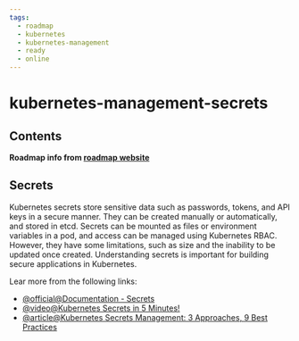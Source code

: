 ```yaml
---
tags:
  - roadmap
  - kubernetes
  - kubernetes-management
  - ready
  - online
---
```


# kubernetes-management-secrets

## Contents

__Roadmap info from [roadmap website](https://roadmap.sh/kubernetes/configuration-management/secrets)__

## Secrets

Kubernetes secrets store sensitive data such as passwords, tokens, and API keys in a secure manner. They can be created manually or automatically, and stored in etcd. Secrets can be mounted as files or environment variables in a pod, and access can be managed using Kubernetes RBAC. However, they have some limitations, such as size and the inability to be updated once created. Understanding secrets is important for building secure applications in Kubernetes.

Lear more from the following links:

* [@official@Documentation - Secrets](https://kubernetes.io/docs/concepts/configuration/secret/)
* [@video@Kubernetes Secrets in 5 Minutes!](https://www.youtube.com/watch?v=cQAEK9PBY8U)
* [@article@Kubernetes Secrets Management: 3 Approaches, 9 Best Practices](https://thenewstack.io/kubernetes-secrets-management-3-approaches-9-best-practices/)
